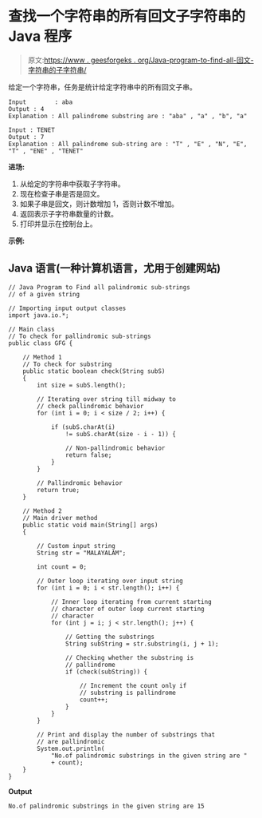 # 查找一个字符串的所有回文子字符串的 Java 程序

> 原文:[https://www . geesforgeks . org/Java-program-to-find-all-回文-字符串的子字符串/](https://www.geeksforgeeks.org/java-program-to-find-all-palindromic-sub-strings-of-a-string/)

给定一个字符串，任务是统计给定字符串中的所有回文子串。

```
Input        : aba
Output : 4
Explanation : All palindrome substring are : "aba" , "a" , "b", "a"

Input : TENET
Output : 7
Explanation : All palindrome sub-string are : "T" , "E" , "N", "E", "T" , "ENE" , "TENET"
```

**进场:**

1.  从给定的字符串中获取子字符串。
2.  现在检查子串是否是回文。
3.  如果子串是回文，则计数增加 1，否则计数不增加。
4.  返回表示子字符串数量的计数。
5.  打印并显示在控制台上。

**示例:**

## Java 语言(一种计算机语言，尤用于创建网站)

```
// Java Program to Find all palindromic sub-strings 
// of a given string

// Importing input output classes
import java.io.*;

// Main class
// To check for pallindromic sub-strings
public class GFG {

    // Method 1
    // To check for substring
    public static boolean check(String subS)
    {
        int size = subS.length();

        // Iterating over string till midway to
        // check pallindromic behavior
        for (int i = 0; i < size / 2; i++) {

            if (subS.charAt(i)
                != subS.charAt(size - i - 1)) {

                // Non-pallindromic behavior
                return false;
            }
        }

        // Pallindromic behavior
        return true;
    }

    // Method 2
    // Main driver method
    public static void main(String[] args)
    {

        // Custom input string
        String str = "MALAYALAM";

        int count = 0;

        // Outer loop iterating over input string
        for (int i = 0; i < str.length(); i++) {

            // Inner loop iterating from current starting
            // character of outer loop current starting
            // character
            for (int j = i; j < str.length(); j++) {

                // Getting the substrings
                String subString = str.substring(i, j + 1);

                // Checking whether the substring is
                // pallindrome
                if (check(subString)) {

                    // Increment the count only if
                    // substring is pallindrome
                    count++;
                }
            }
        }

        // Print and display the number of substrings that
        // are pallindromic
        System.out.println(
            "No.of palindromic substrings in the given string are "
            + count);
    }
}
```

**Output**

```
No.of palindromic substrings in the given string are 15
```